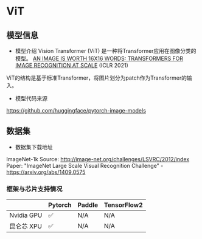 # ViT

## 模型信息

- 模型介绍
Vision Transformer (ViT) 是一种将Transformer应用在图像分类的模型。
[AN IMAGE IS WORTH 16X16 WORDS: TRANSFORMERS FOR IMAGE RECOGNITION AT SCALE](https://arxiv.org/pdf/2010.11929.pdf) (ICLR 2021)

ViT的结构是基于标准Transformer，将图片划分为patch作为Transformer的输入。

- 模型代码来源

<https://github.com/huggingface/pytorch-image-models>

## 数据集

- 数据集下载地址

ImageNet-1k
Source: <http://image-net.org/challenges/LSVRC/2012/index>
Paper: "ImageNet Large Scale Visual Recognition Challenge" - <https://arxiv.org/abs/1409.0575>

### 框架与芯片支持情况
|     | Pytorch  |Paddle|TensorFlow2|
|  ----  | ----  |  ----  | ----  |
| Nvidia GPU | ✅ |N/A  |N/A|
| 昆仑芯 XPU | ✅ |N/A  |N/A|

